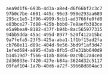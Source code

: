 
                aea9d1f6-693b-4d3a-a8e4-d6f66bf2c3c7
                97b0c7be-4601-445c-96e3-950e293aa689
                295cc1e5-1f96-4999-9cb1-ad3766fe0fd8
                e83bce27-7d88-425b-bbb0-7e8aefb383ce
                e5a9bea9-8182-437f-b94b-8ac565977315
                94bb5dda-45ac-495d-8977-520f412a15bc
                9a7fefa5-23f5-425a-aba1-1f1bf15ad2fa
                cb760e11-d89c-404d-9e56-3bd9f1af3d47
                1efed684-a995-43ab-8fb5-d7e31bb640d9
                b14519d7-f566-41ab-8866-0ac9b12a4ce0
                2d36933e-7420-427e-b84a-3624d32c5117
                09faf104-1a7b-40d6-a72f-39668d804ac3
                